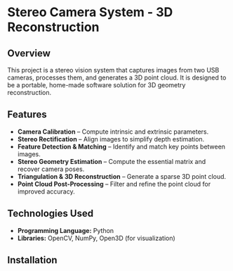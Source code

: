 # Stereo Camera System - 3D Reconstruction  

## Overview  
This project is a stereo vision system that captures images from two USB cameras, processes them, and generates a 3D point cloud. It is designed to be a portable, home-made software solution for 3D geometry reconstruction.  

## Features  
- **Camera Calibration** – Compute intrinsic and extrinsic parameters.  
- **Stereo Rectification** – Align images to simplify depth estimation.  
- **Feature Detection & Matching** – Identify and match key points between images.  
- **Stereo Geometry Estimation** – Compute the essential matrix and recover camera poses.  
- **Triangulation & 3D Reconstruction** – Generate a sparse 3D point cloud.  
- **Point Cloud Post-Processing** – Filter and refine the point cloud for improved accuracy.  

## Technologies Used  
- **Programming Language:** Python
- **Libraries:** OpenCV, NumPy, Open3D (for visualization)    

## Installation  

